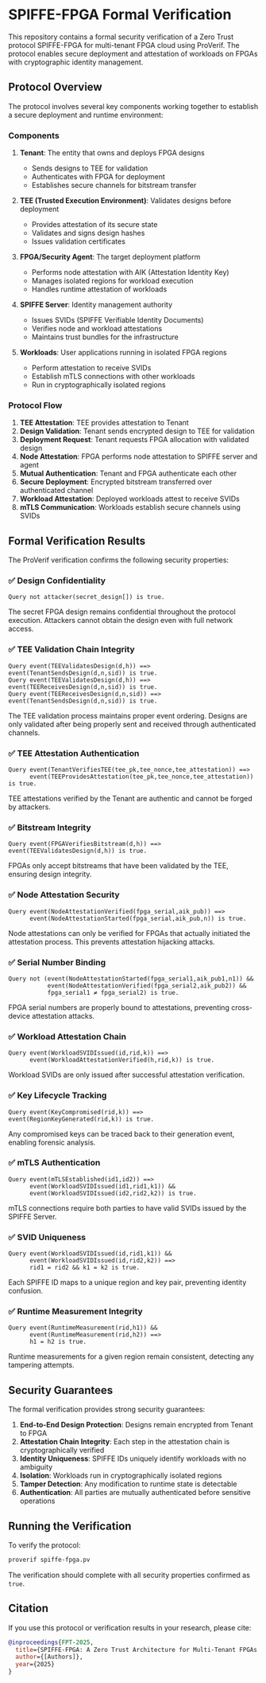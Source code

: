 # SPIFFE-FPGA Formal Verification

This repository contains a formal security verification of a Zero Trust protocol SPIFFE-FPGA for multi-tenant FPGA cloud using ProVerif. 
The protocol enables secure deployment and attestation of workloads on FPGAs with cryptographic identity management.

## Protocol Overview

The protocol involves several key components working together to establish a secure deployment and runtime environment:

### Components

1. **Tenant**: The entity that owns and deploys FPGA designs
    - Sends designs to TEE for validation
    - Authenticates with FPGA for deployment
    - Establishes secure channels for bitstream transfer

2. **TEE (Trusted Execution Environment)**: Validates designs before deployment
    - Provides attestation of its secure state
    - Validates and signs design hashes
    - Issues validation certificates

3. **FPGA/Security Agent**: The target deployment platform
    - Performs node attestation with AIK (Attestation Identity Key)
    - Manages isolated regions for workload execution
    - Handles runtime attestation of workloads

4. **SPIFFE Server**: Identity management authority
    - Issues SVIDs (SPIFFE Verifiable Identity Documents)
    - Verifies node and workload attestations
    - Maintains trust bundles for the infrastructure

5. **Workloads**: User applications running in isolated FPGA regions
    - Perform attestation to receive SVIDs
    - Establish mTLS connections with other workloads
    - Run in cryptographically isolated regions

### Protocol Flow

1. **TEE Attestation**: TEE provides attestation to Tenant
2. **Design Validation**: Tenant sends encrypted design to TEE for validation
3. **Deployment Request**: Tenant requests FPGA allocation with validated design
4. **Node Attestation**: FPGA performs node attestation to SPIFFE server and agent
5. **Mutual Authentication**: Tenant and FPGA authenticate each other
6. **Secure Deployment**: Encrypted bitstream transferred over authenticated channel
7. **Workload Attestation**: Deployed workloads attest to receive SVIDs
8. **mTLS Communication**: Workloads establish secure channels using SVIDs

## Formal Verification Results

The ProVerif verification confirms the following security properties:

### ✅ Design Confidentiality
```
Query not attacker(secret_design[]) is true.
```
The secret FPGA design remains confidential throughout the protocol execution. Attackers cannot obtain the design even with full network access.

### ✅ TEE Validation Chain Integrity
```
Query event(TEEValidatesDesign(d,h)) ==> event(TenantSendsDesign(d,n,sid)) is true.
Query event(TEEValidatesDesign(d,h)) ==> event(TEEReceivesDesign(d,n,sid)) is true.
Query event(TEEReceivesDesign(d,n,sid)) ==> event(TenantSendsDesign(d,n,sid)) is true.
```
The TEE validation process maintains proper event ordering. Designs are only validated after being properly sent and received through authenticated channels.

### ✅ TEE Attestation Authentication
```
Query event(TenantVerifiesTEE(tee_pk,tee_nonce,tee_attestation)) ==> 
      event(TEEProvidesAttestation(tee_pk,tee_nonce,tee_attestation)) is true.
```
TEE attestations verified by the Tenant are authentic and cannot be forged by attackers.

### ✅ Bitstream Integrity
```
Query event(FPGAVerifiesBitstream(d,h)) ==> event(TEEValidatesDesign(d,h)) is true.
```
FPGAs only accept bitstreams that have been validated by the TEE, ensuring design integrity.

### ✅ Node Attestation Security
```
Query event(NodeAttestationVerified(fpga_serial,aik_pub)) ==> 
      event(NodeAttestationStarted(fpga_serial,aik_pub,n)) is true.
```
Node attestations can only be verified for FPGAs that actually initiated the attestation process. This prevents attestation hijacking attacks.

### ✅ Serial Number Binding
```
Query not (event(NodeAttestationStarted(fpga_serial1,aik_pub1,n1)) && 
           event(NodeAttestationVerified(fpga_serial2,aik_pub2)) && 
           fpga_serial1 ≠ fpga_serial2) is true.
```
FPGA serial numbers are properly bound to attestations, preventing cross-device attestation attacks.

### ✅ Workload Attestation Chain
```
Query event(WorkloadSVIDIssued(id,rid,k)) ==> 
      event(WorkloadAttestationVerified(h,rid,k)) is true.
```
Workload SVIDs are only issued after successful attestation verification.

### ✅ Key Lifecycle Tracking
```
Query event(KeyCompromised(rid,k)) ==> event(RegionKeyGenerated(rid,k)) is true.
```
Any compromised keys can be traced back to their generation event, enabling forensic analysis.

### ✅ mTLS Authentication
```
Query event(mTLSEstablished(id1,id2)) ==> 
      event(WorkloadSVIDIssued(id1,rid1,k1)) && 
      event(WorkloadSVIDIssued(id2,rid2,k2)) is true.
```
mTLS connections require both parties to have valid SVIDs issued by the SPIFFE Server.

### ✅ SVID Uniqueness
```
Query event(WorkloadSVIDIssued(id,rid1,k1)) && 
      event(WorkloadSVIDIssued(id,rid2,k2)) ==> 
      rid1 = rid2 && k1 = k2 is true.
```
Each SPIFFE ID maps to a unique region and key pair, preventing identity confusion.

### ✅ Runtime Measurement Integrity
```
Query event(RuntimeMeasurement(rid,h1)) && 
      event(RuntimeMeasurement(rid,h2)) ==> 
      h1 = h2 is true.
```
Runtime measurements for a given region remain consistent, detecting any tampering attempts.

## Security Guarantees

The formal verification provides strong security guarantees:

1. **End-to-End Design Protection**: Designs remain encrypted from Tenant to FPGA
2. **Attestation Chain Integrity**: Each step in the attestation chain is cryptographically verified
3. **Identity Uniqueness**: SPIFFE IDs uniquely identify workloads with no ambiguity
4. **Isolation**: Workloads run in cryptographically isolated regions
5. **Tamper Detection**: Any modification to runtime state is detectable
6. **Authentication**: All parties are mutually authenticated before sensitive operations

## Running the Verification

To verify the protocol:

```bash
proverif spiffe-fpga.pv
```

The verification should complete with all security properties confirmed as `true`.

## Citation

If you use this protocol or verification results in your research, please cite:
```bibtex
@inproceedings{FPT-2025,
  title={SPIFFE-FPGA: A Zero Trust Architecture for Multi-Tenant FPGAs using SPIFFE},
  author={[Authors]},
  year={2025}
}
```